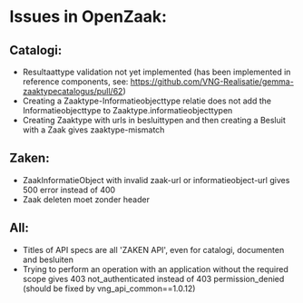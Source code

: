 # Issues in OpenZaak:

## Catalogi:
- Resultaattype validation not yet implemented (has been implemented in reference components, see: https://github.com/VNG-Realisatie/gemma-zaaktypecatalogus/pull/62)
- Creating a Zaaktype-Informatieobjecttype relatie does not add the Informatieobjecttype to Zaaktype.informatieobjecttypen
- Creating Zaaktype with urls in besluittypen and then creating a Besluit with a Zaak gives zaaktype-mismatch

## Zaken:
- ZaakInformatieObject with invalid zaak-url or informatieobject-url gives 500 error instead of 400
- Zaak deleten moet zonder header

## All:
- Titles of API specs are all 'ZAKEN API', even for catalogi, documenten and besluiten
- Trying to perform an operation with an application without the required scope gives 403 not_authenticated instead of 403 permission_denied (should be fixed by vng_api_common==1.0.12)